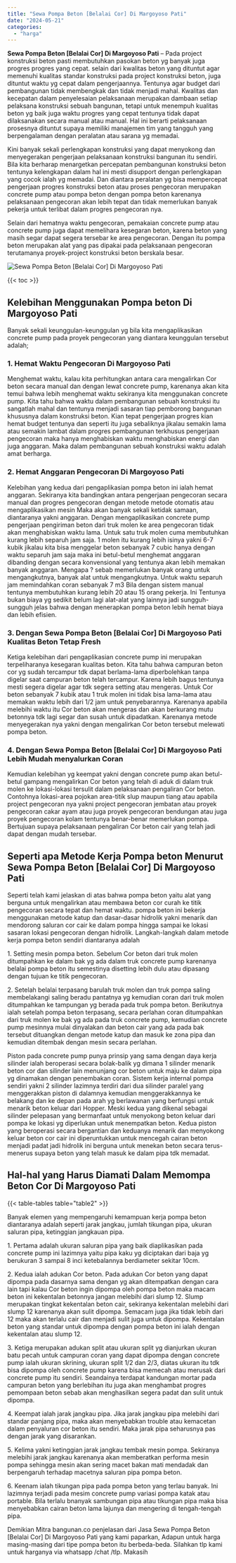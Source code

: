 ```yaml
---
title: "Sewa Pompa Beton [Belalai Cor] Di Margoyoso Pati"
date: "2024-05-21"
categories: 
  - "harga"
---
```


**Sewa Pompa Beton \[Belalai Cor\] Di Margoyoso Pati** – Pada project konstruksi beton pasti membutuhkan pasokan beton yg banyak juga progres progres yang cepat. selain dari kwalitas beton yang dituntut agar memenuhi kualitas standar konstruksi pada project konstruksi beton, juga dituntut waktu yg cepat dalam pengerjaannya. Tentunya agar budget dari pembangunan tidak membengkak dan tidak menjadi mahal. Kwalitas dan kecepatan dalam penyelesaian pelaksanaan merupakan dambaan setiap pelaksana konstruksi sebuah bangunan, tetapi untuk menempuh kualitas beton yg baik juga waktu progres yang cepat tentunya tidak dapat dilaksanakan secara manual atau manual. Hal ini berarti pelaksanaan prosesnya dituntut supaya memiliki manajemen tim yang tangguh yang berpengalaman dengan peralatan atau sarana yg memadai.

Kini banyak sekali perlengkapan konstruksi yang dapat menyokong dan menyegerakan pengerjaan pelaksanaan konstruksi bangunan itu sendiri. Bila kita berharap menargetkan percepatan pembangunan konstruksi beton tentunya kelengkapan dalam hal ini mesti disupport dengan perlengkapan yang cocok ialah yg memadai. Dan diantara peralatan yg bisa mempercepat pengerjaan progres konstruksi beton atau proses pengecoran merupakan concrete pump atau pompa beton dengan pompa beton karenanya pelaksanaan pengecoran akan lebih tepat dan tidak memerlukan banyak pekerja untuk terlibat dalam progres pengecoran nya.

Selain dari hematnya waktu pengecoran, pemakaian concrete pump atau concrete pump juga dapat memelihara kesegaran beton, karena beton yang masih segar dapat segera tersebar ke area pengecoran. Dengan itu pompa beton merupakan alat yang pas dipakai pada pelaksanaan pengecoran terutamanya proyek-project konstruksi beton berskala besar.

![Sewa Pompa Beton [Belalai Cor] Di Margoyoso Pati](/images/sewa-concrete-pump-31.png)

{{< toc >}}

## Kelebihan Menggunakan Pompa beton Di Margoyoso Pati

Banyak sekali keunggulan-keunggulan yg bila kita mengaplikasikan concrete pump pada proyek pengecoran yang diantara keunggulan tersebut adalah;

### 1\. Hemat Waktu Pengecoran Di Margoyoso Pati

Menghemat waktu, kalau kita perhitungkan antara cara mengalirkan Cor beton secara manual dan dengan lewat concrete pump, karenanya akan kita temui bahwa lebih menghemat waktu sekiranya kita menggunakan concrete pump. Kita tahu bahwa waktu dalam pembangunan sebuah konstruksi itu sangatlah mahal dan tentunya menjadi sasaran tiap pemborong bangunan khususnya dalam konstruksi beton. Kian tepat pengerjaan progres kian hemat budget tentunya dan seperti itu juga sebaliknya jikalau semakin lama atau semakin lambat dalam progres pembangunan terkhusus pengerjaan pengecoran maka hanya menghabiskan waktu menghabiskan energi dan juga anggaran. Maka dalam pembangunan sebuah konstruksi waktu adalah amat berharga.

### 2\. Hemat Anggaran Pengecoran Di Margoyoso Pati

Kelebihan yang kedua dari pengaplikasian pompa beton ini ialah hemat anggaran. Sekiranya kita bandingkan antara pengerjaan pengecoran secara manual dan progres pengecoran dengan metode metode otomatis atau mengaplikasikan mesin Maka akan banyak sekali ketidak samaan, diantaranya yakni anggaran. Dengan mengaplikasikan concrete pump pengerjaan pengiriman beton dari truk molen ke area pengecoran tidak akan menghabiskan waktu lama. Untuk satu truk molen cuma membutuhkan kurang lebih separuh jam saja. 1 molen itu kurang lebih isinya yakni 6-7 kubik jikalau kita bisa menggelar beton sebanyak 7 cubic hanya dengan waktu separuh jam saja maka ini betul-betul menghemat anggaran dibanding dengan secara konvensional yang tentunya akan lebih memakan banyak anggaran. Mengapa ? sebab memerlukan banyak orang untuk mengangkutnya, banyak alat untuk mengangkutnya. Untuk waktu separuh jam memindahkan coran sebanyak 7 m3 Bila dengan sistem manual tentunya membutuhkan kurang lebih 20 atau 15 orang pekerja. Ini Tentunya bukan biaya yg sedikit belum lagi alat-alat yang lainnya jadi sungguh-sungguh jelas bahwa dengan menerapkan pompa beton lebih hemat biaya dan lebih efisien.

### 3\. Dengan Sewa Pompa Beton \[Belalai Cor\] Di Margoyoso Pati Kualitas Beton Tetap Fresh

Ketiga kelebihan dari pengaplikasian concrete pump ini merupakan terpeliharanya kesegaran kualitas beton. Kita tahu bahwa campuran beton cor yg sudah tercampur tdk dapat berlama-lama diperbolehkan tanpa digelar saat campuran beton telah tercampur. Karena lebih bagus tentunya mesti segera digelar agar tdk segera setting atau mengeras. Untuk Cor beton sebanyak 7 kubik atau 1 truk molen ini tidak bisa lama-lama atau memakan waktu lebih dari 1/2 jam untuk penyebarannya. Karenanya apabila melebihi waktu itu Cor beton akan mengeras dan akan berkurang mutu betonnya tdk lagi segar dan susah untuk dipadatkan. Karenanya metode menyegerakan nya yakni dengan mengalirkan Cor beton tersebut melewati pompa beton.

### 4\. Dengan Sewa Pompa Beton \[Belalai Cor\] Di Margoyoso Pati Lebih Mudah menyalurkan Coran

Kemudian kelebihan yg keempat yakni dengan concrete pump akan betul-betul gampang mengalirkan Cor beton yang telah di aduk di dalam truk molen ke lokasi-lokasi tersulit dalam pelaksanaan pengaliran Cor beton. Contohnya lokasi-area pojokan area-titik slup maupun tiang atau apabila project pengecoran nya yakni project pengecoran jembatan atau proyek pengecoran cakar ayam atau juga proyek pengecoran bendungan atau juga proyek pengecoran kolam tentunya benar-benar memerlukan pompa. Bertujuan supaya pelaksanaan pengaliran Cor beton cair yang telah jadi dapat dengan mudah tersebar.

## Seperti apa Metode Kerja Pompa beton Menurut Sewa Pompa Beton \[Belalai Cor\] Di Margoyoso Pati

Seperti telah kami jelaskan di atas bahwa pompa beton yaitu alat yang berguna untuk mengalirkan atau membawa beton cor curah ke titik pengecoran secara tepat dan hemat waktu. pompa beton ini bekerja menggunakan metode katup dan dasar-dasar hidrolik yakni menarik dan mendorong saluran cor cair ke dalam pompa hingga sampai ke lokasi sasaran lokasi pengecoran dengan hidrolik. Langkah-langkah dalam metode kerja pompa beton sendiri diantaranya adalah

1\. Setting mesin pompa beton. Sebelum Cor beton dari truk molen ditumpahkan ke dalam bak yg ada dalam truk concrete pump karenanya belalai pompa beton itu semestinya disetting lebih dulu atau dipasang dengan tujuan ke titik pengecoran.

2\. Setelah belalai terpasang barulah truk molen dan truk pompa saling membelakangi saling beradu pantatnya yg kemudian coran dari truk molen ditumpahkan ke tampungan yg berada pada truk pompa beton. Berikutnya ialah setelah pompa beton terpasang, secara perlahan coran ditumpahkan dari truk molen ke bak yg ada pada truk concrete pump, kemudian concrete pump mesinnya mulai dinyalakan dan beton cair yang ada pada bak tersebut dituangkan dengan metode katup dan masuk ke zona pipa dan kemudian ditembak dengan mesin secara perlahan.

Piston pada concrete pump punya prinsip yang sama dengan daya kerja silinder ialah beroperasi secara bolak-balik yg dimana 1 silinder menarik beton cor dan silinder lain menunjang cor beton untuk maju ke dalam pipa yg dinamakan dengan penembakan coran. Sistem kerja internal pompa sendiri yakni 2 silinder lazimnya terdiri dari dua silinder paralel yang menggerakkan piston di dalamnya kemudian menggerakkannya ke belakang dan ke depan pada arah yg berlawanan yang berfungsi untuk menarik beton keluar dari Hopper. Meski kedua yang dikenal sebagai silinder pelepasan yang bermanfaat untuk menyokong beton keluar dari pompa ke lokasi yg diperlukan untuk menempatkan beton. Kedua piston yang beroperasi secara bergantian dan keduanya menarik dan menyokong keluar beton cor cair ini diperuntukkan untuk mencegah cairan beton menjadi padat jadi hidrolik ini berguna untuk menekan beton secara terus-menerus supaya beton yang telah masuk ke dalam pipa tdk memadat.

## Hal-hal yang Harus Diamati Dalam Memompa Beton Cor Di Margoyoso Pati

{{< table-tables table="table2" >}}

Banyak elemen yang mempengaruhi kemampuan kerja pompa beton diantaranya adalah seperti jarak jangkau, jumlah tikungan pipa, ukuran saluran pipa, ketinggian jangkauan pipa.

1\. Pertama adalah ukuran saluran pipa yang baik diaplikasikan pada concrete pump ini lazimnya yaitu pipa kaku yg diciptakan dari baja yg berukuran 3 sampai 8 inci ketebalannya berdiameter sekitar 10cm.

2\. Kedua ialah adukan Cor beton. Pada adukan Cor beton yang dapat dipompa pada dasarnya sama dengan yg akan ditempatkan dengan cara lain tapi kalau Cor beton ingin dipompa oleh pompa beton maka macam beton ini kekentalan betonnya jangan melebihi dari slump 12. Slump merupakan tingkat kekentalan beton cair, sekiranya kekentalan melebihi dari slump 12 karenanya akan sulit dipompa. Semacam juga jika tidak lebih dari 12 maka akan terlalu cair dan menjadi sulit juga untuk dipompa. Kekentalan beton yang standar untuk dipompa dengan pompa beton ini ialah dengan kekentalan atau slump 12.

3\. Ketiga merupakan adukan split atau ukuran split yg dianjurkan ukuran batu pecah untuk campuran coran yang dapat dipompa dengan concrete pump ialah ukuran skrining, ukuran split 1/2 dan 2/3, diatas ukuran itu tdk bisa dipompa oleh concrete pump karena bisa memecah atau merusak dari concrete pump itu sendiri. Seandainya terdapat kandungan mortar pada campuran beton yang berlebihan itu juga akan menghambat progres pemompaan beton sebab akan menghasilkan segera padat dan sulit untuk dipompa.

4\. Keempat ialah jarak jangkau pipa. Jika jarak jangkau pipa melebihi dari standar panjang pipa, maka akan menyebabkan trouble atau kemacetan dalam penyaluran cor beton itu sendiri. Maka jarak pipa seharusnya pas dengan jarak yang disarankan.

5\. Kelima yakni ketinggian jarak jangkau tembak mesin pompa. Sekiranya melebihi jarak jangkau karenanya akan memberatkan performa mesin pompa sehingga mesin akan sering macet bakan mati mendadak dan berpengaruh terhadap macetnya saluran pipa pompa beton.

6\. Keenam ialah tikungan pipa pada pompa beton yang terlau banyak. Ini lazimnya terjadi pada mesim concrete pump variasi pompa katak atau portable. Bila terlalu bnanyak sambungan pipa atau tikungan pipa maka bisa menyebabkan cairan beton lama lajunya dan mengering di tengah-tengah pipa.

Demikian Mitra bangunan.co penjelasan dari Jasa Sewa Pompa Beton \[Belalai Cor\] Di Margoyoso Pati yang kami paparkan, Adapun untuk harga masing-masing dari tipe pompa beton itu berbeda-beda. Silahkan tlp kami untuk harganya via whatsapp /chat /tlp. Makasih
